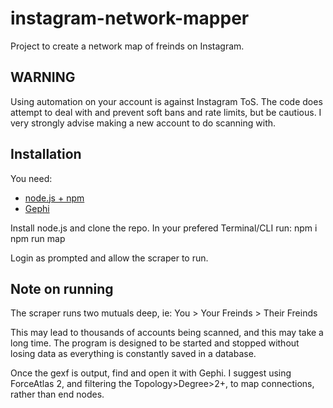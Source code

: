 # instagram-network-mapper
Project to create a network map of freinds on Instagram.

## WARNING
Using automation on your account is against Instagram ToS. The code does attempt to deal with and prevent soft bans and rate limits, but be cautious. I very strongly advise making a new account to do scanning with.

## Installation
You need:
- [node.js + npm](https://nodejs.org/en)
- [Gephi](https://gephi.org)

Install node.js and clone the repo.
In your prefered Terminal/CLI run:
npm i
npm run map

Login as prompted and allow the scraper to run.

## Note on running
The scraper runs two mutuals deep, ie:
You > Your Freinds > Their Freinds

This may lead to thousands of accounts being scanned, and this may take a long time. The program is designed to be started and stopped without losing data as everything is constantly saved in a database.

Once the gexf is output, find and open it with Gephi. I suggest using ForceAtlas 2, and filtering the Topology>Degree>2+, to map connections, rather than end nodes.
